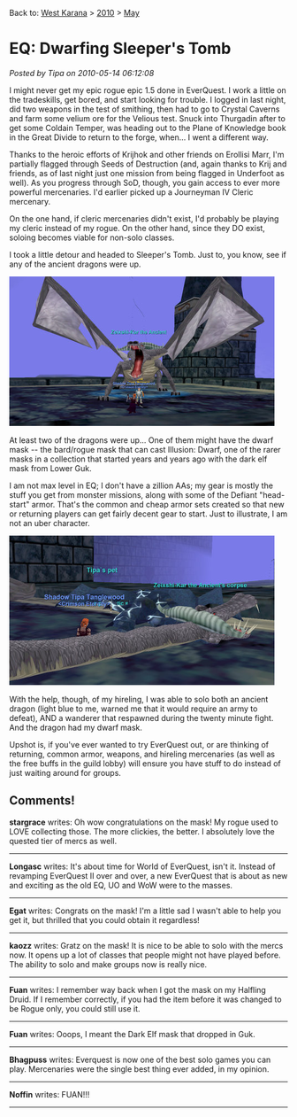Back to: [West Karana](/posts/westkarana.md) > [2010](/posts/2010/westkarana.md) > [May](./westkarana.md)
# EQ: Dwarfing Sleeper's Tomb

*Posted by Tipa on 2010-05-14 06:12:08*

I might never get my epic rogue epic 1.5 done in EverQuest. I work a little on the tradeskills, get bored, and start looking for trouble. I logged in last night, did two weapons in the test of smithing, then had to go to Crystal Caverns and farm some velium ore for the Velious test. Snuck into Thurgadin after to get some Coldain Temper, was heading out to the Plane of Knowledge book in the Great Divide to return to the forge, when... I went a different way.

Thanks to the heroic efforts of Krijhok and other friends on Erollisi Marr, I'm partially flagged through Seeds of Destruction (and, again thanks to Krij and friends, as of last night just one mission from being flagged in Underfoot as well). As you progress through SoD, though, you gain access to ever more powerful mercenaries. I'd earlier picked up a Journeyman IV Cleric mercenary.

On the one hand, if cleric mercenaries didn't exist, I'd probably be playing my cleric instead of my rogue. On the other hand, since they DO exist, soloing becomes viable for non-solo classes.

I took a little detour and headed to Sleeper's Tomb. Just to, you know, see if any of the ancient dragons were up.

![](../../../uploads/2010/05/eqgame-2010-05-13-21-36-12-65.jpg "Oh no, a dragon!")

At least two of the dragons were up... One of them might have the dwarf mask -- the bard/rogue mask that can cast Illusion: Dwarf, one of the rarer masks in a collection that started years and years ago with the dark elf mask from Lower Guk.

I am not max level in EQ; I don't have a zillion AAs; my gear is mostly the stuff you get from monster missions, along with some of the Defiant "head-start" armor. That's the common and cheap armor sets created so that new or returning players can get fairly decent gear to start. Just to illustrate, I am not an uber character.

![](../../../uploads/2010/05/eqgame-2010-05-13-21-44-01-54.jpg "Here's how I train MY dragon...")

With the help, though, of my hireling, I was able to solo both an ancient dragon (light blue to me, warned me that it would require an army to defeat), AND a wanderer that respawned during the twenty minute fight. And the dragon had my dwarf mask.

Upshot is, if you've ever wanted to try EverQuest out, or are thinking of returning, common armor, weapons, and hireling mercenaries (as well as the free buffs in the guild lobby) will ensure you have stuff to do instead of just waiting around for groups.

## Comments!

**stargrace** writes: Oh wow congratulations on the mask! My rogue used to LOVE collecting those. The more clickies, the better. I absolutely love the quested tier of mercs as well.

---

**Longasc** writes: It's about time for World of EverQuest, isn't it. Instead of revamping EverQuest II over and over, a new EverQuest that is about as new and exciting as the old EQ, UO and WoW were to the masses.

---

**Egat** writes: Congrats on the mask! I'm a little sad I wasn't able to help you get it, but thrilled that you could obtain it regardless!

---

**kaozz** writes: Gratz on the mask! It is nice to be able to solo with the mercs now. It opens up a lot of classes that people might not have played before. The ability to solo and make groups now is really nice.

---

**Fuan** writes: I remember way back when I got the mask on my Halfling Druid. If I remember correctly, if you had the item before it was changed to be Rogue only, you could still use it.

---

**Fuan** writes: Ooops, I meant the Dark Elf mask that dropped in Guk.

---

**Bhagpuss** writes: Everquest is now one of the best solo games you can play. Mercenaries were the single best thing ever added, in my opinion.

---

**Noffin** writes: FUAN!!!

---

